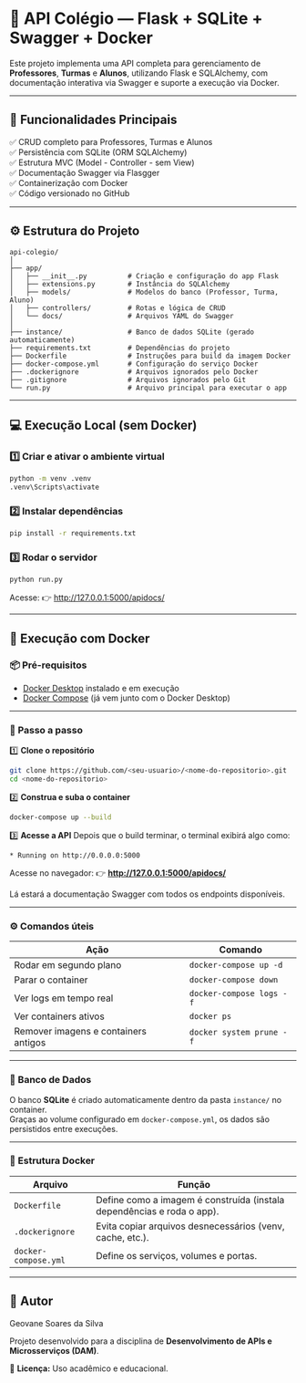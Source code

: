 # 🏫 API Colégio — Flask + SQLite + Swagger + Docker

Este projeto implementa uma API completa para gerenciamento de **Professores**, **Turmas** e **Alunos**, utilizando Flask e SQLAlchemy, com documentação interativa via Swagger e suporte a execução via Docker.

---

## 🚀 Funcionalidades Principais

✅ CRUD completo para Professores, Turmas e Alunos  
✅ Persistência com SQLite (ORM SQLAlchemy)  
✅ Estrutura MVC (Model - Controller - sem View)  
✅ Documentação Swagger via Flasgger  
✅ Containerização com Docker  
✅ Código versionado no GitHub  

---

## ⚙️ Estrutura do Projeto

```
api-colegio/
│
├── app/
│   ├── __init__.py          # Criação e configuração do app Flask
│   ├── extensions.py        # Instância do SQLAlchemy
│   ├── models/              # Modelos do banco (Professor, Turma, Aluno)
│   ├── controllers/         # Rotas e lógica de CRUD
│   └── docs/                # Arquivos YAML do Swagger
│
├── instance/                # Banco de dados SQLite (gerado automaticamente)
├── requirements.txt         # Dependências do projeto
├── Dockerfile               # Instruções para build da imagem Docker
├── docker-compose.yml       # Configuração do serviço Docker
├── .dockerignore            # Arquivos ignorados pelo Docker
├── .gitignore               # Arquivos ignorados pelo Git
└── run.py                   # Arquivo principal para executar o app
```

---

## 💻 Execução Local (sem Docker)

### 1️⃣ Criar e ativar o ambiente virtual

```bash
python -m venv .venv
.venv\Scripts\activate
```

### 2️⃣ Instalar dependências

```bash
pip install -r requirements.txt
```

### 3️⃣ Rodar o servidor

```bash
python run.py
```

Acesse: 👉 http://127.0.0.1:5000/apidocs/

---

## 🐳 Execução com Docker

### 📦 Pré-requisitos

- [Docker Desktop](https://www.docker.com/products/docker-desktop/) instalado e em execução  
- [Docker Compose](https://docs.docker.com/compose/install/) (já vem junto com o Docker Desktop)

---

### 🚀 Passo a passo

1️⃣ **Clone o repositório**
```bash
git clone https://github.com/<seu-usuario>/<nome-do-repositorio>.git
cd <nome-do-repositorio>
```

2️⃣ **Construa e suba o container**
```bash
docker-compose up --build
```

3️⃣ **Acesse a API**
Depois que o build terminar, o terminal exibirá algo como:

```
* Running on http://0.0.0.0:5000
```

Acesse no navegador:
👉 **http://127.0.0.1:5000/apidocs/**  

Lá estará a documentação Swagger com todos os endpoints disponíveis.

---

### ⚙️ Comandos úteis

| Ação | Comando |
|------|----------|
| Rodar em segundo plano | `docker-compose up -d` |
| Parar o container | `docker-compose down` |
| Ver logs em tempo real | `docker-compose logs -f` |
| Ver containers ativos | `docker ps` |
| Remover imagens e containers antigos | `docker system prune -f` |

---

### 💾 Banco de Dados

O banco **SQLite** é criado automaticamente dentro da pasta `instance/` no container.  
Graças ao volume configurado em `docker-compose.yml`, os dados são persistidos entre execuções.

---

### 🧩 Estrutura Docker

| Arquivo | Função |
|----------|--------|
| `Dockerfile` | Define como a imagem é construída (instala dependências e roda o app). |
| `.dockerignore` | Evita copiar arquivos desnecessários (venv, cache, etc.). |
| `docker-compose.yml` | Define os serviços, volumes e portas. |

---

## 👥 Autor
Geovane Soares da Silva

Projeto desenvolvido para a disciplina de **Desenvolvimento de APIs e Microsserviços (DAM)**.

📘 **Licença:** Uso acadêmico e educacional.

